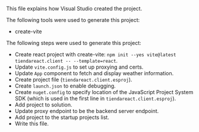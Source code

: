This file explains how Visual Studio created the project.

The following tools were used to generate this project:
- create-vite

The following steps were used to generate this project:
- Create react project with create-vite: `npm init --yes vite@latest tiendareact.client -- --template=react`.
- Update `vite.config.js` to set up proxying and certs.
- Update `App` component to fetch and display weather information.
- Create project file (`tiendareact.client.esproj`).
- Create `launch.json` to enable debugging.
- Create `nuget.config` to specify location of the JavaScript Project System SDK (which is used in the first line in `tiendareact.client.esproj`).
- Add project to solution.
- Update proxy endpoint to be the backend server endpoint.
- Add project to the startup projects list.
- Write this file.
